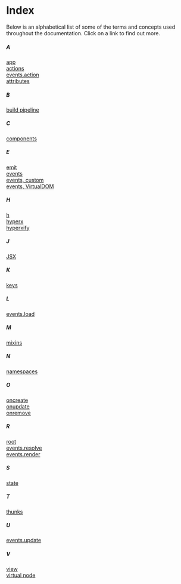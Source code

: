 # Index

Below is an alphabetical list of some of the terms and concepts used throughout the documentation. Click on a link to find out more.

##### A
[app](/docs/api.md#app)<br>
[actions](/docs/actions.md)<br>
[events.action](/docs/events.md#action)<br>
[attributes](/docs/virtual-nodes.md#attributes)<br>

##### B
[build pipeline](/docs/getting-started.md#build-pipeline)<br>

##### C
[components](/docs/components.md)<br>

##### E
[emit](/docs/api.md#emit)<br>
[events](/docs/events.md)<br>
[events, custom](/docs/events.md#custom-events)<br>
[events, VirtualDOM](/docs/vdom-events.md)<br>

##### H
[h](/docs/api.md#h)<br>
[hyperx](/docs/hyperx.md)<br>
[hyperxify](https://github.com/substack/hyperxify)<br>

##### J
[JSX](/docs/jsx.md)<br>

##### K
[keys](/docs/keys.md)<br>

##### L
[events.load](/docs/api.md#load)<br>

##### M
[mixins](/docs/mixins.md)<br>

##### N
[namespaces](/docs/actions.md#namespaces)<br>

##### O
[oncreate](/docs/vdom-events.md#oncreate)<br>
[onupdate](/docs/vdom-events.md#onupdate)<br>
[onremove](/docs/vdom-events.md#onremove)<br>

##### R
[root](/docs/root.md)<br>
[events.resolve](/docs/events.md#resolve)<br>
[events.render](/docs/events.md#render)<br>

##### S
[state](/docs/state.md)<br>

##### T
[thunks](/docs/actions.md#thunks)

##### U
[events.update](/docs/events.md#eventsupdate)<br>

##### V
[view](/docs/view.md)<br>
[virtual node](/docs/virtual-nodes.md)<br>
